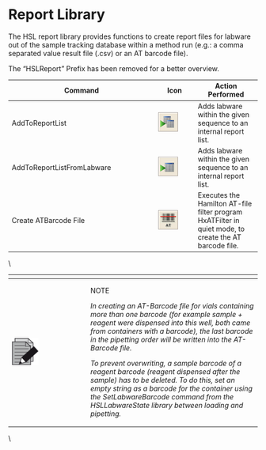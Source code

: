 # Report Library

The HSL report library provides functions to create report files for labware out of the sample tracking database within a method run (e.g.: a comma separated value result file (.csv) or an AT barcode file).

The “HSLReport” Prefix has been removed for a better overview.

<table><thead><tr><th width="282">Command</th><th width="66">Icon</th><th>Action Performed</th></tr></thead><tbody><tr><td>AddToReportList</td><td><img src="../.gitbook/assets/image (693).png" alt="" data-size="original"></td><td>Adds labware within the given sequence to an internal report list.</td></tr><tr><td>AddToReportListFromLabware</td><td><img src="../.gitbook/assets/image (694).png" alt="" data-size="original"></td><td>Adds labware within the given sequence to an internal report list.</td></tr><tr><td>Create ATBarcode File</td><td><img src="../.gitbook/assets/image (695).png" alt="" data-size="original"></td><td>Executes the Hamilton AT-file filter program HxATFilter in quiet mode, to create the AT barcode file.</td></tr></tbody></table>

\


<table data-header-hidden><thead><tr><th width="145"></th><th></th></tr></thead><tbody><tr><td><img src="../.gitbook/assets/image (10) (1) (1) (1) (1) (1) (1) (1) (1) (1) (1) (1).png" alt="" data-size="original"></td><td><p>NOTE</p><p><em>In creating an AT-Barcode file for vials containing more than one barcode (for example sample + reagent were dispensed into this well, both came from containers with a barcode), the last barcode in the pipetting order will be written into the AT-Barcode file.</em></p><p><em>To prevent overwriting, a sample barcode of a reagent barcode (reagent dispensed after the sample) has to be deleted. To do this, set an empty string as a barcode for the container using the SetLabwareBarcode command from the HSLLabwareState library between loading and pipetting.</em></p></td></tr></tbody></table>

\
